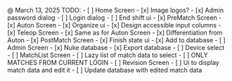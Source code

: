 
@ March 13, 2025
TODO:
    - [ ] Home Screen
        - [x] Image logos?
        - [x] Admin password dialog
        - [ ] Login dialog
        - [ ] End shift ui
    - [x] PreMatch Screen
    - [x] Auton Screen
        - [x] Organize ui
        - [x] Design accessible input columns
    - [x] Teleop Screen
        - [x] Same as for Auton Screen
        - [x] Differentiation from Auton
    - [x] PostMatch Screen
        - [x] Finish state ui
        - [x] Add to database
    - [ ] Admin Screen
        - [x] Nuke database
        - [x] Export database
        - [ ] Device select
    - [ ] MatchList Screen
        - [ ] Lazy list of match data to select
        - [ ] ONLY MATCHES FROM CURRENT LOGIN
    - [ ] Revision Screen
        - [ ] Ui to display match data and edit it
        - [ ] Update database with edited match data